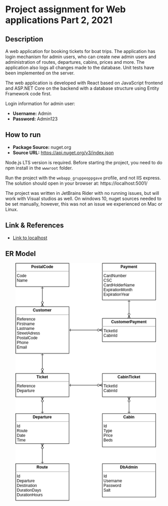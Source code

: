 # Project assignment for Web applications Part 2, 2021

## Description

A web application for booking tickets for boat trips. The application has login mechanism for admin users, who can create new admin users and administration of routes, departures, cabins, prices and more.
The application also logs all changes made to the database. Unit tests have been implemented on the server.

The web application is developed with React based on JavaScript frontend and ASP.NET Core on the backend with a database structure using Entity Framework code first.

Login information for admin user:

 - **Username:** Admin
 - **Password:** Admin123
 
## How to run

- **Package Source:** nuget.org
- **Source URL:** https://api.nuget.org/v3/index.json

Node.js LTS version is required. Before starting the project, you need to do npm install in the `wwwroot` folder.

Run the project with the `webapp_gruppeoppgave` profile, and not IIS express. The solution should open in your browser at: https://localhost:5001/

The project was written in JetBrains Rider with no running issues, but will work with Visual studios as well. On windows 10, nuget sources needed to be set manually, however, this was not an issue we experienced on Mac or Linux.

## Link & References

- [Link to localhost](https://localhost:5001)

## ER Model

<p align="center">
<img src="boatlineER.png" style="width: 441px;" alt="ER of Models">
</p>
